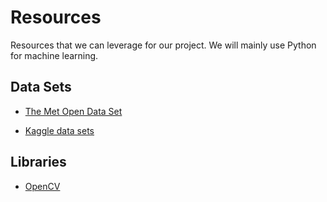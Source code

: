 # Resources

Resources that we can leverage for our project. We will mainly use Python for machine learning.

## Data Sets
  * [The Met Open Data Set](https://console.cloud.google.com/marketplace/details/the-metropolitan-museum-of-art/the-met-public-domain-art-works?pli=1&fbclid=IwAR2Sw2RA6GQMMqa1h2zO_8YyRriNh91QHkDI6LSIbxjmSCQ1szRw_TmR2Mw)

  * [Kaggle data sets](https://www.kaggle.com/datasets?sortBy=relevance&group=public&search=art&page=1&pageSize=20&size=sizeAll&filetype=fileTypeAll&license=licenseAll&fbclid=IwAR1d8cGImamMP_GqtUAP3ndsDmYjrq_XP_R04opfgaYiQqR1eqwljDlNxcM)

## Libraries
  * [OpenCV](https://opencv.org/) 
